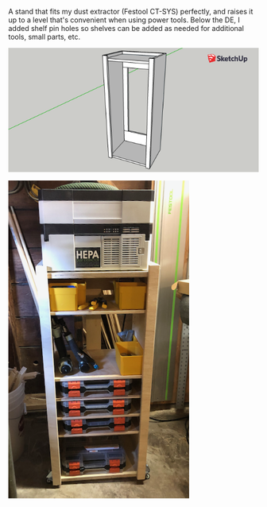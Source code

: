 A stand that fits my dust extractor (Festool CT-SYS) perfectly, and raises it
up to a level that's convenient when using power tools. Below the DE, I added
shelf pin holes so shelves can be added as needed for additional tools, small
parts, etc.

![](detoolstand.png)

![](../gallery/pics/IMG_0330.png)

